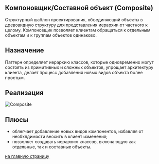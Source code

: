 Компоновщик/Составной объект (Composite) 
-------------------------
  Структурный шаблон проектирования, объединяющий объекты в древовидную структуру для представления иерархии от 
  частного к целому. Компоновщик позволяет клиентам обращаться к отдельным объектам и к группам объектов одинаково.
  
Назначение
-------------------------
  Паттерн определяет иерархию классов, которые одновременно могут состоять из примитивных и сложных объектов, 
  упрощает архитектуру клиента, делает процесс добавления новых видов объекта более простым.

Реализация
-------------------------

![Composite](https://upload.wikimedia.org/wikipedia/commons/thumb/5/5a/Composite_UML_class_diagram_%28fixed%29.svg/1920px-Composite_UML_class_diagram_%28fixed%29.svg.png)

Плюсы
-------------------------
 - облегчает добавление новых видов компонентов, избавляя от необхлдимости вносить в клиент изменения;
 - позволяет создавать иерархию классов, включающую как отдельные, так и составные объекты.
 
 [на главную страницу](https://github.com/EvgeniyShipov/patterns)